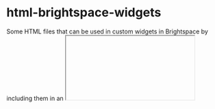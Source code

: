 # html-brightspace-widgets

Some HTML files that can be used in custom widgets in Brightspace by including them in an <iframe> tag.
